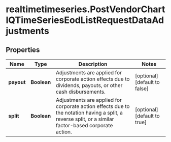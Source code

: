# realtimetimeseries.PostVendorChartIQTimeSeriesEodListRequestDataAdjustments

## Properties

Name | Type | Description | Notes
------------ | ------------- | ------------- | -------------
**payout** | **Boolean** | Adjustments are applied for corporate action effects due to dividends, payouts, or other cash disbursements. | [optional] [default to false]
**split** | **Boolean** | Adjustments are applied for corporate action effects due to the notation having a split, a reverse split, or a similar factor-based corporate action. | [optional] [default to true]


